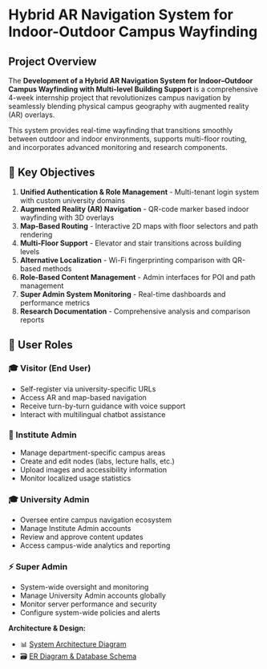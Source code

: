 # Hybrid AR Navigation System for Indoor-Outdoor Campus Wayfinding

## Project Overview

The **Development of a Hybrid AR Navigation System for Indoor–Outdoor Campus Wayfinding with Multi-level Building Support** is a comprehensive 4-week internship project that revolutionizes campus navigation by seamlessly blending physical campus geography with augmented reality (AR) overlays.

This system provides real-time wayfinding that transitions smoothly between outdoor and indoor environments, supports multi-floor routing, and incorporates advanced monitoring and research components.

## 🎯 Key Objectives

1. **Unified Authentication & Role Management** - Multi-tenant login system with custom university domains
2. **Augmented Reality (AR) Navigation** - QR-code marker based indoor wayfinding with 3D overlays
3. **Map-Based Routing** - Interactive 2D maps with floor selectors and path rendering
4. **Multi-Floor Support** - Elevator and stair transitions across building levels
5. **Alternative Localization** - Wi-Fi fingerprinting comparison with QR-based methods
6. **Role-Based Content Management** - Admin interfaces for POI and path management
7. **Super Admin System Monitoring** - Real-time dashboards and performance metrics
8. **Research Documentation** - Comprehensive analysis and comparison reports


## 👥 User Roles

### 🎓 Visitor (End User)
- Self-register via university-specific URLs
- Access AR and map-based navigation
- Receive turn-by-turn guidance with voice support
- Interact with multilingual chatbot assistance

### 🏫 Institute Admin
- Manage department-specific campus areas
- Create and edit nodes (labs, lecture halls, etc.)
- Upload images and accessibility information
- Monitor localized usage statistics

### 🎓 University Admin
- Oversee entire campus navigation ecosystem
- Manage Institute Admin accounts
- Review and approve content updates
- Access campus-wide analytics and reporting

### ⚡ Super Admin
- System-wide oversight and monitoring
- Manage University Admin accounts globally
- Monitor server performance and security
- Configure system-wide policies and alerts



**Architecture & Design:**
- 📊 [System Architecture Diagram](https://github.com/adarsh-naik-2004/ar-nav-system/blob/main/public/system_architecture.png)
- 🗃️ [ER Diagram & Database Schema](https://github.com/adarsh-naik-2004/ar-nav-system/blob/main/public/er-diagram.png)
